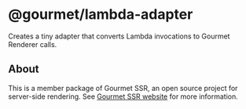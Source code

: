 # @gourmet/lambda-adapter
Creates a tiny adapter that converts Lambda invocations to Gourmet Renderer calls.
## About
This is a member package of Gourmet SSR, an open source project for server-side rendering.
See [Gourmet SSR website](https://ssr.gourmetjs.org) for more information.
